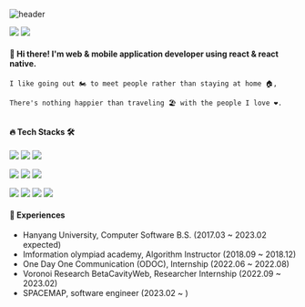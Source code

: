 ![header](https://capsule-render.vercel.app/api?type=waving&color=gradient&height=300&section=header&text=JongWon%20Kim&fontSize=80)


[<img src="https://img.shields.io/badge/Instagram-E4405F?style=flat-square&logo=Instagram&logoColor=white"/>](https://www.instagram.com/_wonnx/) <a href="mailto:labora7@hanyang.ac.kr"><img src="https://img.shields.io/badge/labora7@hanyang.ac.kr-EA4335?style=flat-square&logo=Gmail&logoColor=white"/></a>

#### 👋 Hi there! I'm web & mobile application developer using react & react native.
```
I like going out 🏍️ to meet people rather than staying at home 🏠,
  
There's nothing happier than traveling 🏖️ with the people I love ❤️.
```
##

#### 🔥 Tech Stacks 🛠️
<img src="https://img.shields.io/badge/MySQL-4479A1?style=flat-square&logo=MySQL&logoColor=white"/> <img src="https://img.shields.io/badge/Python-3776AB?style=flat-square&logo=Python&logoColor=white"/> <img src="https://img.shields.io/badge/C++-00599C?style=flat-square&logo=c%2B%2B&logoColor=white"/>

<img src="https://img.shields.io/badge/JavaScript-F7DF1E?style=flat-square&logo=JavaScript&logoColor=black"/> <img src="https://img.shields.io/badge/HTML5-E34F26?style=flat-square&logo=HTML5&logoColor=white"/> <img src="https://img.shields.io/badge/CSS3-1572B6?style=flat-square&logo=CSS3&logoColor=white"/>  

<img src="https://img.shields.io/badge/React-61DAFB?style=flat-square&logo=React&logoColor=black"/> <img src="https://img.shields.io/badge/React%20Native-000020?style=flat-square&logo=React&logoColor=white"/> 
<img src="https://img.shields.io/badge/Expo-000020?style=flat-square&logo=Expo&logoColor=white"/> 
<img src="https://img.shields.io/badge/AWS%20Amplify-FF9900?style=flat-square&logo=AWS%20Amplify&logoColor=white"/>  



#### 🌈 Experiences
- Hanyang University, Computer Software B.S. (2017.03 ~ 2023.02 expected)
- Imformation olympiad academy, Algorithm Instructor (2018.09 ~ 2018.12)
- One Day One Communication (ODOC), Internship (2022.06 ~ 2022.08)
- Voronoi Research BetaCavityWeb, Researcher Internship (2022.09 ~ 2023.02)
- SPACEMAP, software engineer (2023.02 ~ )

##  
<!--
#### 🌸 BOJ algorithm rank

[![Solved.ac Profile](http://mazassumnida.wtf/api/v2/generate_badge?boj=loveyourself)](https://solved.ac/loveyourself/) 

![Anurag's GitHub stats](https://github-readme-stats.vercel.app/api?username=wonnx&show_icons=true&theme=vue)
-->
